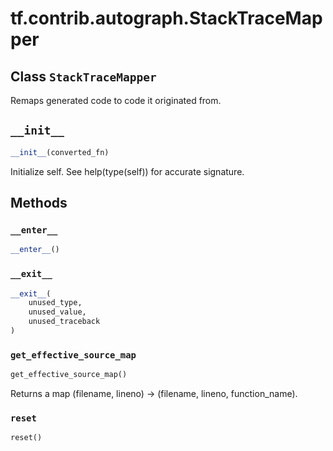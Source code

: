 <div itemscope itemtype="http://developers.google.com/ReferenceObject">
<meta itemprop="name" content="tf.contrib.autograph.StackTraceMapper" />
<meta itemprop="path" content="Stable" />
<meta itemprop="property" content="__enter__"/>
<meta itemprop="property" content="__exit__"/>
<meta itemprop="property" content="__init__"/>
<meta itemprop="property" content="get_effective_source_map"/>
<meta itemprop="property" content="reset"/>
</div>

# tf.contrib.autograph.StackTraceMapper

## Class `StackTraceMapper`



Remaps generated code to code it originated from.

<h2 id="__init__"><code>__init__</code></h2>

``` python
__init__(converted_fn)
```

Initialize self.  See help(type(self)) for accurate signature.



## Methods

<h3 id="__enter__"><code>__enter__</code></h3>

``` python
__enter__()
```



<h3 id="__exit__"><code>__exit__</code></h3>

``` python
__exit__(
    unused_type,
    unused_value,
    unused_traceback
)
```



<h3 id="get_effective_source_map"><code>get_effective_source_map</code></h3>

``` python
get_effective_source_map()
```

Returns a map (filename, lineno) -> (filename, lineno, function_name).

<h3 id="reset"><code>reset</code></h3>

``` python
reset()
```





